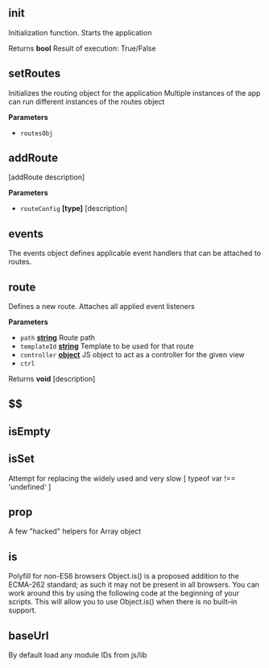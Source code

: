 <!-- Generated by documentation.js. Update this documentation by updating the source code. -->

## init

Initialization function. Starts the application

Returns **bool** Result of execution: True/False

## setRoutes

Initializes the routing object for the application
Multiple instances of the app can run different
instances of the routes object

**Parameters**

-   `routesObj`  

## addRoute

[addRoute description]

**Parameters**

-   `routeConfig` **\[type]** [description]

## events

The events object defines applicable event handlers
that can be attached to routes.

## route

Defines a new route. Attaches all applied event listeners

**Parameters**

-   `path` **[string](https://developer.mozilla.org/en-US/docs/Web/JavaScript/Reference/Global_Objects/String)** Route path
-   `templateId` **[string](https://developer.mozilla.org/en-US/docs/Web/JavaScript/Reference/Global_Objects/String)** Template to be used for that route
-   `controller` **[object](https://developer.mozilla.org/en-US/docs/Web/JavaScript/Reference/Global_Objects/Object)** JS object to act as a controller for the given view
-   `ctrl`  

Returns **void** [description]

## $$

## isEmpty

## isSet

Attempt for replacing the widely used and very slow  [ typeof var !== 'undefined' ]

## prop

A few "hacked" helpers for Array object

## is

Polyfill for non-ES6 browsers
Object.is() is a proposed addition to the ECMA-262 standard; as such it may not be present in all browsers.
You can work around this by using the following code at the beginning of your scripts.
This will allow you to use Object.is() when there is no built–in support.

## baseUrl

By default load any module IDs from js/lib
